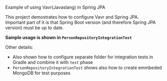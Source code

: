 Example of using Vavr(Javaslang) in Spring JPA

This project demostrates how to configure Vavr and Spring JPA.  
Important part of it is that Spring Boot version (and therefore Spring JPA version) must be up to date.  
  
**Sample usage is shown in `PersonRepositoryIntegrationTest`**  
  
Other details:  
- Also shown how to configure separate folder for integration tests in Gradle and combine it with `test` phase  
- `PersonRepositoryIntegrationTest` shows also how to create emmbeded MongoDB for test purposes
